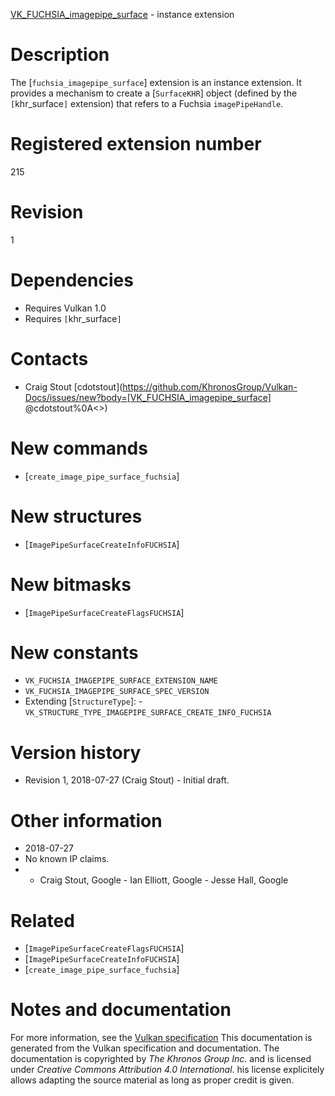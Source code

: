 [VK_FUCHSIA_imagepipe_surface](https://www.khronos.org/registry/vulkan/specs/1.3-extensions/man/html/VK_FUCHSIA_imagepipe_surface.html) - instance extension

# Description
The [`fuchsia_imagepipe_surface`] extension is an instance extension.
It provides a mechanism to create a [`SurfaceKHR`] object (defined by
the `[`khr_surface`]` extension) that refers to a Fuchsia
`imagePipeHandle`.

# Registered extension number
215

# Revision
1

# Dependencies
- Requires Vulkan 1.0
- Requires `[`khr_surface`]`

# Contacts
- Craig Stout [cdotstout](https://github.com/KhronosGroup/Vulkan-Docs/issues/new?body=[VK_FUCHSIA_imagepipe_surface] @cdotstout%0A<<Here describe the issue or question you have about the VK_FUCHSIA_imagepipe_surface extension>>)

# New commands
- [`create_image_pipe_surface_fuchsia`]

# New structures
- [`ImagePipeSurfaceCreateInfoFUCHSIA`]

# New bitmasks
- [`ImagePipeSurfaceCreateFlagsFUCHSIA`]

# New constants
- `VK_FUCHSIA_IMAGEPIPE_SURFACE_EXTENSION_NAME`
- `VK_FUCHSIA_IMAGEPIPE_SURFACE_SPEC_VERSION`
- Extending [`StructureType`]:  - `VK_STRUCTURE_TYPE_IMAGEPIPE_SURFACE_CREATE_INFO_FUCHSIA`

# Version history
- Revision 1, 2018-07-27 (Craig Stout)  - Initial draft.

# Other information
* 2018-07-27
* No known IP claims.
*   - Craig Stout, Google  - Ian Elliott, Google  - Jesse Hall, Google

# Related
- [`ImagePipeSurfaceCreateFlagsFUCHSIA`]
- [`ImagePipeSurfaceCreateInfoFUCHSIA`]
- [`create_image_pipe_surface_fuchsia`]

# Notes and documentation
For more information, see the [Vulkan specification](https://www.khronos.org/registry/vulkan/specs/1.3-extensions/html/vkspec.html)
This documentation is generated from the Vulkan specification and documentation.
The documentation is copyrighted by *The Khronos Group Inc.* and is licensed under *Creative Commons Attribution 4.0 International*.
his license explicitely allows adapting the source material as long as proper credit is given.
        